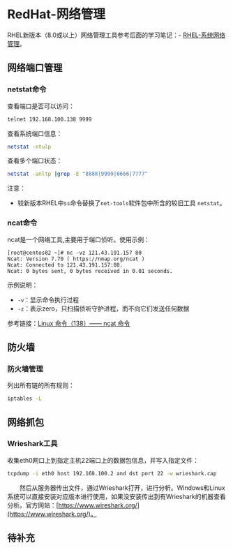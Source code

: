 # RedHat-网络管理
RHEL新版本（8.0或以上）网络管理工具参考后面的学习笔记：- [RHEL-系统网络管理](https://gitbook.big1000.com/05-IBM_Operating_System/06-RHEL%E5%AD%A6%E4%B9%A0%E7%AC%94%E8%AE%B0/06-RHEL-%E7%B3%BB%E7%BB%9F%E7%BD%91%E7%BB%9C%E7%AE%A1%E7%90%86.html)。
## 网络端口管理
### netstat命令
查看端口是否可以访问：
```sh
telnet 192.168.100.138 9999
```
查看系统端口信息：
```sh
netstat -ntulp
```
查看多个端口状态：
```sh
netstat -anltp |grep -E "8888|9999|6666|7777"
```
注意：
- 较新版本RHEL中`ss`命令替换了`net-tools`软件包中所含的较旧工具 `netstat`。

### ncat命令
ncat是一个网络工具,主要用于端口侦听。使用示例：
```
[root@centos82 ~]# nc -vz 121.43.191.157 80
Ncat: Version 7.70 ( https://nmap.org/ncat )
Ncat: Connected to 121.43.191.157:80.
Ncat: 0 bytes sent, 0 bytes received in 0.01 seconds.
```
示例说明：
- `-v`：显示命令执行过程
- `-z`：表示zero，只扫描侦听守护进程，而不向它们发送任何数据

参考链接：[Linux 命令（138）—— ncat 命令](https://cloud.tencent.com/developer/article/2179887)
## 防火墙
### 防火墙管理
列出所有链的所有规则：
```sh
iptables -L
```
## 网络抓包
### Wrieshark工具
收集eth0网口上到指定主机22端口上的数据包信息，并写入指定文件：
```sh
tcpdump -i eth0 host 192.168.100.2 and dst port 22 -w wrieshark.cap
```
&#8195;&#8195;然后从服务器传出文件，通过Wrieshark打开，进行分析。Windows和Linux系统可以直接安装对应版本进行使用，如果没安装传出到有Wrieshark的机器查看分析。官方网站：[https://www.wireshark.org/](https://www.wireshark.org/)。

## 待补充